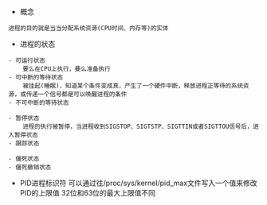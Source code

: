 - 概念
>
    进程的目的就是当当分配系统资源(CPU时间、内存等)的实体

- 进程的状态
>
    - 可运行状态
        要么在CPU上执行，要么准备执行
    - 可中断的等待状态
        被挂起(睡眠)，知道某个条件变成真，产生了一个硬件中断，释放进程正等待的系统资源，或传递一个信号都是可以唤醒进程的条件
    - 不可中断的等待状态

    - 暂停状态
        进程的执行被暂停，当进程收到SIGSTOP、SIGTSTP、SIGTTIN或者SIGTTOU信号后，进入暂停状态
    - 跟踪状态

    - 僵死状态
    - 僵死撤销状态

- PID进程标识符
可以通过往/proc/sys/kernel/pid_max文件写入一个值来修改PID的上限值 32位和63位的最大上限值不同

